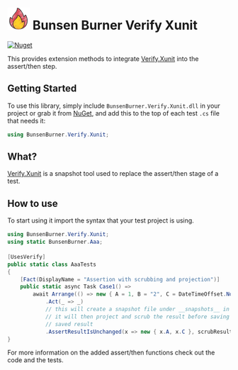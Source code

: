 ﻿# ![](https://raw.githubusercontent.com/bmazzarol/Bunsen-Burner/main/fire-icon-small.png) Bunsen Burner Verify Xunit

[![Nuget](https://img.shields.io/nuget/v/BunsenBurner.Verify.Xunit)](https://www.nuget.org/packages/BunsenBurner.Verify.Xunit/)

This provides extension methods to
integrate [Verify.Xunit](https://github.com/VerifyTests/Verify) into the
assert/then
step.

## Getting Started

To use this library, simply include `BunsenBurner.Verify.Xunit.dll` in your
project
or grab
it from [NuGet](https://www.nuget.org/packages/BunsenBurner.Verify.Xunit/), and
add this to the top of each test `.cs` file
that needs it:

```C#
using BunsenBurner.Verify.Xunit;
```

## What?

[Verify.Xunit](https://github.com/VerifyTests/Verify) is a snapshot tool used to
replace the assert/then stage of a test.

## How to use

To start using it import the syntax that your test project is using.

```c#
using BunsenBurner.Verify.Xunit;
using static BunsenBurner.Aaa;

[UsesVerify]
public static class AaaTests
{
    [Fact(DisplayName = "Assertion with scrubbing and projection")]
    public static async Task Case1() =>
        await Arrange(() => new { A = 1, B = "2", C = DateTimeOffset.Now })
            .Act(_ => _)
            // this will create a snapshot file under __snapshots__ in the same folder as the tests
            // it will then project and scrub the result before saving and comparing with the last
            // saved result
            .AssertResultIsUnchanged(x => new { x.A, x.C }, scrubResults: true);
}
```

For more information on the added assert/then functions check out the code and
the
tests.
